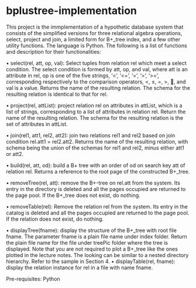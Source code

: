# bplustree-implementation

This project is the immplementation of a hypothetic database system that consists of the
simplified versions for three relational algebra operations, select, project and join, a limited form
for B+_tree index, and a few other utility functions. The language is Python. The following is a list
of functions and description for their functionalities:

• select(rel, att, op, val): Select tuples from relation rel which meet a select condition. The
select condition is formed by att, op, and val, where att is an attribute in rel, op is one of
the five strings, ‘<’, ‘<=’, ‘=’, ‘>’, ‘>=’, corresponding respectively to the comparison
operators, <, ≤, =, >, , and val is a value. Returns the name of the resulting relation. The
schema for the resulting relation is identical to that for rel.

• project(rel, attList): project relation rel on attributes in attList, which is a list of strings,
corresponding to a list of attributes in relation rel. Return the name of the resulting
relation. The schema for the resulting relation is the set of attributes in attList.

• join(rel1, att1, rel2, att2): join two relations rel1 and rel2 based on join condition rel.att1
= rel2.att2. Returns the name of the resulting relation, with schema being the union of
the schemas for rel1 and rel2, minus either att1 or att2.

• build(rel, att, od): build a B+ tree with an order of od on search key att of relation rel.
Returns a reference to the root page of the constructed B+_tree.

• removeTree(rel, att): remove the B+-tree on rel.att from the system. Its entry in the
directory is deleted and all the pages occupied are returned to the page pool. If the
B+_tree does not exist, do nothing.

• removeTable(rel): Remove the relation rel from the system. Its entry in the catalog is
deleted and all the pages occupied are returned to the page pool. If the relation does not
exist, do nothing.

• displayTree(fname): display the structure of the B+_tree with root file fname. The
parameter fname is a plain file name under index folder. Return the plain file name for
the file under treePic folder where the tree is displayed. Note that you are not required
to plot a B+_tree like the ones plotted in the lecture notes. The looking can be similar to
a nested directory hierarchy. Refer to the sample in Section 4.
• displayTable(rel, fname): display the relation instance for rel in a file with name fname.

Pre-requisites: Python 


